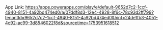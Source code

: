 App Link: https://apps.powerapps.com/play/e/default-9652d7c2-1ccf-4940-8151-4a92bd474ed0/a/07ddf8d3-12e4-4928-8f6c-78c93d2ff799?tenantId=9652d7c2-1ccf-4940-8151-4a92bd474ed0&hint=24de1fb3-4051-4c92-ac99-3d8546022f8d&sourcetime=1753951618512
